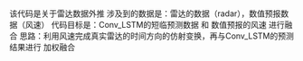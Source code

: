 ## 
该代码是关于雷达数据外推
涉及到的数据是：雷达的数据（radar），数值预报数据（风速）
代码目标是：Conv_LSTM的短临预测数据 和 数值预报的风速 进行融合
思路：利用风速完成真实雷达的时间方向的仿射变换，再与Conv_LSTM的预测结果进行 加权融合
